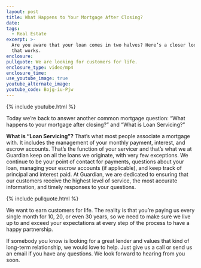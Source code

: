 ```yaml
---
layout: post
title: What Happens to Your Mortgage After Closing?
date:
tags:
  - Real Estate
excerpt: >-
  Are you aware that your loan comes in two halves? Here’s a closer look at how
  that works.
enclosure:
pullquote: We are looking for customers for life.
enclosure_type: video/mp4
enclosure_time:
use_youtube_image: true
youtube_alternate_image:
youtube_code: Bojg-iu-Pjw
---
```


{% include youtube.html %}

Today we’re back to answer another common mortgage question: “What happens to your mortgage after closing?” and “What is Loan Servicing?”

**What is “Loan Servicing”?** That’s what most people associate a mortgage with. It includes the management of your monthly payment, interest, and escrow accounts. That’s the function of your servicer and that’s what we at Guardian keep on all the loans we originate, with very few exceptions. We continue to be your point of contact for payments, questions about your loan, managing your escrow accounts (if applicable), and keep track of principal and interest paid. At Guardian, we are dedicated to ensuring that our customers receive the highest level of service, the most accurate information, and timely responses to your questions.

{% include pullquote.html %}

We want to earn customers for life. The reality is that you’re paying us every single month for 10, 20, or even 30 years, so we need to make sure we live up to and exceed your expectations at every step of the process to have a happy partnership.

If somebody you know is looking for a great lender and values that kind of long-term relationship, we would love to help. Just give us a call or send us an email if you have any questions. We look forward to hearing from you soon.